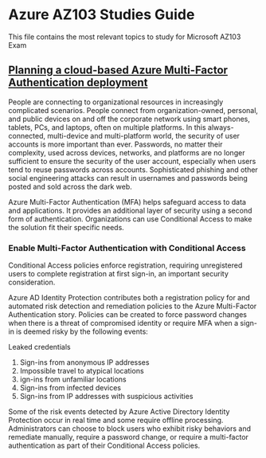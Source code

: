 # Azure AZ103 Studies Guide 

This file contains the most relevant topics to study for Microsoft AZ103 Exam 

## [Planning a cloud-based Azure Multi-Factor Authentication deployment](https://docs.microsoft.com/en-us/azure/active-directory/authentication/howto-mfa-getstarted)

People are connecting to organizational resources in increasingly complicated scenarios. People connect from organization-owned, personal, and public devices on and off the corporate network using smart phones, tablets, PCs, and laptops, often on multiple platforms. In this always-connected, multi-device and multi-platform world, the security of user accounts is more important than ever. Passwords, no matter their complexity, used across devices, networks, and platforms are no longer sufficient to ensure the security of the user account, especially when users tend to reuse passwords across accounts. Sophisticated phishing and other social engineering attacks can result in usernames and passwords being posted and sold across the dark web.

Azure Multi-Factor Authentication (MFA) helps safeguard access to data and applications. It provides an additional layer of security using a second form of authentication. Organizations can use Conditional Access to make the solution fit their specific needs.

### Enable Multi-Factor Authentication with Conditional Access
Conditional Access policies enforce registration, requiring unregistered users to complete registration at first sign-in, an important security consideration.

Azure AD Identity Protection contributes both a registration policy for and automated risk detection and remediation policies to the Azure Multi-Factor Authentication story. Policies can be created to force password changes when there is a threat of compromised identity or require MFA when a sign-in is deemed risky by the following events:

Leaked credentials  
1. Sign-ins from anonymous IP addresses  
2. Impossible travel to atypical locations  
3. ign-ins from unfamiliar locations  
4. Sign-ins from infected devices  
5. Sign-ins from IP addresses with suspicious activities  

Some of the risk events detected by Azure Active Directory Identity Protection occur in real time and some require offline processing. Administrators can choose to block users who exhibit risky behaviors and remediate manually, require a password change, or require a multi-factor authentication as part of their Conditional Access policies.

